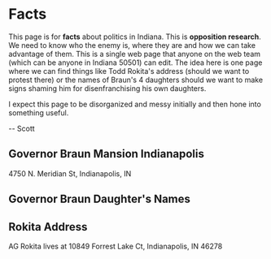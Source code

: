  # Facts 
 
 This page is for **facts** about politics in Indiana.  This is **opposition research**.  We need to know who the enemy is, where they are and how we can take advantage of them.  This is a single web page that anyone on the web team (which can be anyone in Indiana 50501) can edit.  The idea here is one page where we can find things like Todd Rokita's address (should we want to protest there) or the names of Braun's 4 daughters should we want to make signs shaming him for disenfranchising his own daughters.
 
 I expect this page to be disorganized and messy initially and then hone into something useful.  
 
 -- Scott
 
 ## Governor Braun Mansion Indianapolis
 
 4750 N. Meridian St, Indianapolis, IN
 
 ## Governor Braun Daughter's Names
 
 ## Rokita Address
 
 AG Rokita lives at 10849 Forrest Lake Ct, Indianapolis, IN 46278
 
 